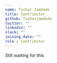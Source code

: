 ```yaml
---
name: Tushar Jamdade
title: Contributor
github: Tusharjamdade
twitter: ""
linkedin: ""
slack: ""
joining_date: ""
role : contributor
---
```


Still waiting for this
